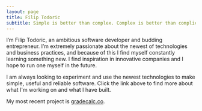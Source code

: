 ```yaml
---
layout: page
title: Filip Todoric
subtitle: Simple is better than complex. Complex is better than complicated.
---
```


I’m Filip Todoric, an ambitious software developer and budding entrepreneur.
I’m extremely passionate about the newest of technologies and business practices,
and because of this I find myself constantly learning something new. I find
inspiration in innovative companies and I hope to run one myself in the future.

I am always looking to experiment and use the newest technologies to make simple,
useful and reliable software. Click the link above to find more about what I'm
working on and what I have built.

My most recent project is [gradecalc.co](http://www.gradecalc.co).
